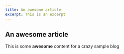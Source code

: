 ```yaml
---
title: An awesome article
excerpt: This is an excerpt
---
```


## An awesome article

This is some **awesome** content for a crazy sample blog